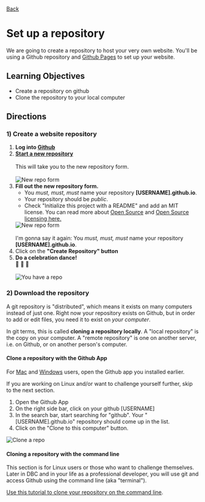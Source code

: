 [Back](README.md)

# Set up a repository

We are going to create a repository to host your very own website. You'll be using a Github repository and [Github Pages](http://pages.github.com/) to set up your website.

## Learning Objectives

* Create a repository on github
* Clone the repository to your local computer


## Directions


### 1) Create a website repository


1. **Log into [Github](http://www.github.com)**
2. **[Start a new repository](https://github.com/new)**<br /><br />This will take you to the new repository form.<br /><br />![New repo form](https://raw.github.com/Devbootcamp/phase_0_unit_1/master/week_1/get_started/imgs/github-repo-1.jpg)
3. **Fill out the new repository form.** <ul><li>You *must, must, must* name your repository **[USERNAME].github.io**.</li><li>Your repository should be *public*.  </li><li>Check "Initialize this project with a README" and add an MIT license. You can read more about [Open Source](http://skillcrush.com/2012/08/29/open-source-software/) and [Open Source licensing here.](http://www.slideshare.net/CodeMontage/writespeakcode-open-source-licenses)</li></ul>![New repo form](https://raw.github.com/Devbootcamp/phase_0_unit_1/master/week_1/get_started/imgs/github-repo-2.jpg)<br /><br />I'm gonna say it again: You *must, must, must* name your repository **[USERNAME].github.io**.
4. Click on the **"Create Repository" button**
4. **Do a celebration dance!** <br />:dancers: :tada: :dancer: <br /><br />![You have a repo](https://raw.github.com/Devbootcamp/phase_0_unit_1/master/week_1/get_started/imgs/github-repo3.jpg)




### 2) Download the repository

A git repository is "distributed", which means it exists on many computers instead of just one.  Right now your repository exists on Github, but in order to add or edit files, you need it to exist on *your computer*.

In git terms, this is called **cloning a repository locally**. A "local repository" is the copy on your computer. A "remote repository" is one on another server, i.e. on Github, or on another person's computer.  

#### Clone a repository with the Github App

For [Mac](http://mac.github.com/) and [Windows](http://windows.github.com/) users, open the Github app you installed earlier.

If you are working on Linux and/or want to challenge yourself further, skip to the next section.

1. Open the Github App
2. On the right side bar, click on your github [USERNAME]
3. In the search bar, start searching for "github".  Your "[USERNAME].github.io" repository should come up in the list.
4. Click on the "Clone to this computer" button.

![Clone a repo](https://raw.github.com/Devbootcamp/phase_0_unit_1/master/week_1/get_started/imgs/github-app-1_clone.jpg)


#### Cloning a repository with the command line

This section is for Linux users or those who want to challenge themselves.  Later in DBC and in your life as a professional developer, you will use git and access Github using the command line (aka "terminal").

[Use this tutorial to clone your repository on the command line](git_clone.md).

